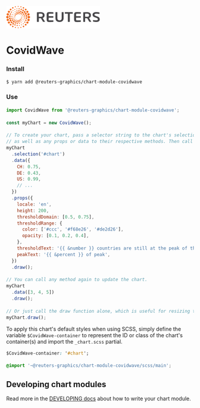 ![](./badge.svg)

# CovidWave

### Install

```
$ yarn add @reuters-graphics/chart-module-covidwave
```

### Use

```javascript
import CovidWave from '@reuters-graphics/chart-module-covidwave';

const myChart = new CovidWave();

// To create your chart, pass a selector string to the chart's selection method,
// as well as any props or data to their respective methods. Then call draw.
myChart
  .selection('#chart')
  .data({
    CH: 0.75,
    DE: 0.43,
    US: 0.99,
    // ...
  })
  .props({
    locale: 'en',
    height: 200,
    thresholdDomain: [0.5, 0.75],
    thresholdRange: {
      color: ['#ccc', '#f68e26', '#de2d26'],
      opacity: [0.1, 0.2, 0.4],
    },
    thresholdText: '{{ &number }} countries are still at the peak of their infection curve.',
    peakText: '{{ &percent }} of peak',
  })
  .draw();

// You can call any method again to update the chart.
myChart
  .data([3, 4, 5])
  .draw();

// Or just call the draw function alone, which is useful for resizing the chart.
myChart.draw();
```

To apply this chart's default styles when using SCSS, simply define the variable `$CovidWave-container` to represent the ID or class of the chart's container(s) and import the `_chart.scss` partial.

```CSS
$CovidWave-container: '#chart';

@import '~@reuters-graphics/chart-module-covidwave/scss/main';
```

## Developing chart modules

Read more in the [DEVELOPING docs](./DEVELOPING.md) about how to write your chart module.
